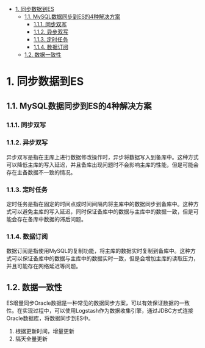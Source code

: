 
<!-- TOC -->

- [1. 同步数据到ES](#1-同步数据到es)
    - [1.1. MySQL数据同步到ES的4种解决方案](#11-mysql数据同步到es的4种解决方案)
        - [1.1.1. 同步双写](#111-同步双写)
        - [1.1.2. 异步双写](#112-异步双写)
        - [1.1.3. 定时任务](#113-定时任务)
        - [1.1.4. 数据订阅](#114-数据订阅)
    - [1.2. 数据一致性](#12-数据一致性)

<!-- /TOC -->

# 1. 同步数据到ES  
<!-- 
logstash同步mysql数据到Elasticsearch实战,主要实现删除
https://blog.csdn.net/Giggle1994/article/details/111194763
-->
<!-- 

*** https://www.cnblogs.com/zeenzhou/p/12125634.html

https://blog.csdn.net/qq_39893313/article/details/123688809
https://www.cnblogs.com/zxy-come-on/p/15196602.html
https://www.zhihu.com/question/482345425/answer/2168849961
-->

<!-- 


canal
https://www.jianshu.com/p/9677ca6ca34e
使用canal增量同步mysql数据库信息到ElasticSearch
https://www.cnblogs.com/dalaoyang/p/11069850.html
canal adapter没有同步成功无异常
https://blog.csdn.net/lizz861109/article/details/113183990
CanalAdapter1.1.5版本问题收集
https://blog.csdn.net/lizz861109/article/details/112682680
Elasticsearch 如何实现相似推荐功能？
https://mp.weixin.qq.com/s/apPGngRQx6bJEmR82XlXhQ
-->

<!-- 
***MySQL数据同步到ES的4种解决方案
https://baijiahao.baidu.com/s?id=1761412728761809761&wfr=spider&for=pc

https://blog.csdn.net/weixin_43735348/article/details/127580815

-->

## 1.1. MySQL数据同步到ES的4种解决方案
### 1.1.1. 同步双写


### 1.1.2. 异步双写
异步双写是指在主库上进行数据修改操作时，异步将数据写入到备库中。这种方式可以降低主库的写入延迟，并且备库出现问题时不会影响主库的性能，但是可能会存在主备数据不一致的情况。  

### 1.1.3. 定时任务
定时任务是指在固定的时间点或时间间隔内将主库中的数据同步到备库中。这种方式可以避免主库的写入延迟，同时保证备库中的数据与主库中的数据一致，但是可能会存在备库中数据的滞后问题。  


### 1.1.4. 数据订阅
数据订阅是指使用MySQL的复制功能，将主库的数据实时复制到备库中。这种方式可以保证备库中的数据与主库中的数据实时一致，但是会增加主库的读取压力，并且可能存在网络延迟等问题。  


## 1.2. 数据一致性  

ES增量同步Oracle数据是一种常见的数据同步方案，可以有效保证数据的一致性。在实现过程中，可以使用Logstash作为数据收集引擎，通过JDBC方式连接Oracle数据库，将数据同步到ES中。  

<!-- 

https://www.xjx100.cn/news/488897.html?action=onClick
-->

1. 根据更新时间，增量更新
2. 隔天全量更新 

